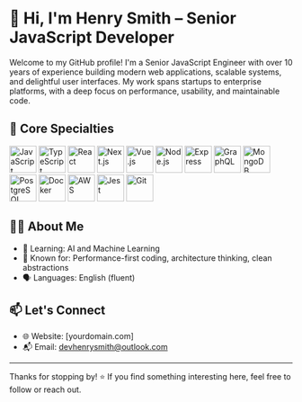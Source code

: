 # 👋 Hi, I'm Henry Smith – Senior JavaScript Developer

Welcome to my GitHub profile! I'm a Senior JavaScript Engineer with over 10 years of experience building modern web applications, scalable systems, and delightful user interfaces. My work spans startups to enterprise platforms, with a deep focus on performance, usability, and maintainable code.

## 🧠 Core Specialties

<p align="left">
  <img src="https://cdn.jsdelivr.net/gh/devicons/devicon/icons/javascript/javascript-original.svg" width="48" height="48" alt="JavaScript" />
  <img src="https://cdn.jsdelivr.net/gh/devicons/devicon/icons/typescript/typescript-original.svg" width="48" height="48" alt="TypeScript" />
  <img src="https://cdn.jsdelivr.net/gh/devicons/devicon/icons/react/react-original.svg" width="48" height="48" alt="React" />
  <img src="https://cdn.jsdelivr.net/gh/devicons/devicon/icons/nextjs/nextjs-original.svg" width="48" height="48" alt="Next.js" />
  <img src="https://cdn.jsdelivr.net/gh/devicons/devicon/icons/vuejs/vuejs-original.svg" width="48" height="48" alt="Vue.js" />
  <img src="https://cdn.jsdelivr.net/gh/devicons/devicon/icons/nodejs/nodejs-original.svg" width="48" height="48" alt="Node.js" />
  <img src="https://cdn.jsdelivr.net/gh/devicons/devicon/icons/express/express-original.svg" width="48" height="48" alt="Express" />
  <img src="https://cdn.jsdelivr.net/gh/devicons/devicon/icons/graphql/graphql-plain.svg" width="48" height="48" alt="GraphQL" />
  <img src="https://cdn.jsdelivr.net/gh/devicons/devicon/icons/mongodb/mongodb-original.svg" width="48" height="48" alt="MongoDB" />
  <img src="https://cdn.jsdelivr.net/gh/devicons/devicon/icons/postgresql/postgresql-original.svg" width="48" height="48" alt="PostgreSQL" />
  <img src="https://cdn.jsdelivr.net/gh/devicons/devicon/icons/docker/docker-original.svg" width="48" height="48" alt="Docker" />
  <img src="https://cdn.jsdelivr.net/gh/devicons/devicon/icons/amazonwebservices/amazonwebservices-original.svg" width="48" height="48" alt="AWS" />
  <img src="https://cdn.jsdelivr.net/gh/devicons/devicon/icons/jest/jest-plain.svg" width="48" height="48" alt="Jest" />
  <img src="https://cdn.jsdelivr.net/gh/devicons/devicon/icons/git/git-original.svg" width="48" height="48" alt="Git" />
</p>

## 🧑‍💼 About Me

- 🌱 Learning: AI and Machine Learning
- 🧠 Known for: Performance-first coding, architecture thinking, clean abstractions
- 🗣️ Languages: English (fluent)

## 📫 Let's Connect

- 🌐 Website: [yourdomain.com]
- 📬 Email: devhenrysmith@outlook.com

---

Thanks for stopping by! ⭐ If you find something interesting here, feel free to follow or reach out.

